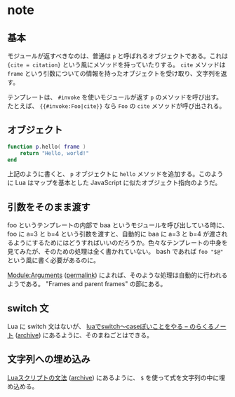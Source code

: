 # note

## 基本

モジュールが返すべきなのは、普通は `p` と呼ばれるオブジェクトである。これは `{cite = citation}` という風にメソッドを持っていたりする。 `cite` メソッドは `frame` という引数についての情報を持ったオブジェクトを受け取り、文字列を返す。

テンプレートは、 `#invoke` を使いモジュールが返す `p` のメソッドを呼び出す。たとえば、 `{{#invoke:Foo|cite}}` なら `Foo` の `cite` メソッドが呼び出される。

## オブジェクト

```lua
function p.hello( frame )
    return "Hello, world!"
end
```

上記のように書くと、 `p` オブジェクトに `hello` メソッドを追加する。このように Lua はマップを基本とした JavaScript に似たオブジェクト指向のようだ。

## 引数をそのまま渡す

foo というテンプレートの内部で baa というモジュールを呼び出している時に、 foo に a=3 と b=4 という引数を渡すと、自動的に baa に a=3 と b=4 が渡されるようにするためにはどうすればいいのだろうか。色々なテンプレートの中身を見てみたが、そのための処理は全く書かれていない。 bash であれば `foo "$@"` という風に書く必要があるのに。

[Module:Arguments](https://en.wikipedia.org/wiki/Module:Arguments) ([permalink](https://en.wikipedia.org/w/index.php?oldid=948472485)) によれば、そのような処理は自動的に行われるようである。 "Frames and parent frames" の節にある。

## switch 文

Lua に switch 文はないが、 [luaでswitch～caseぽいことをやる – のらくるノート](https://noracle.jp/lua-switch-case/) ([archive](https://web.archive.org/web/20201030165854/https://noracle.jp/lua-switch-case/)) にあるように、そのまねごとはできる。

## 文字列への埋め込み

[Luaスクリプトの文法](http://www.rtpro.yamaha.co.jp/RT/docs/lua/tutorial/syntax.html) ([archive](https://web.archive.org/web/20190916124025/http://www.rtpro.yamaha.co.jp/RT/docs/lua/tutorial/syntax.html)) にあるように、 `$` を使って式を文字列の中に埋め込める。
